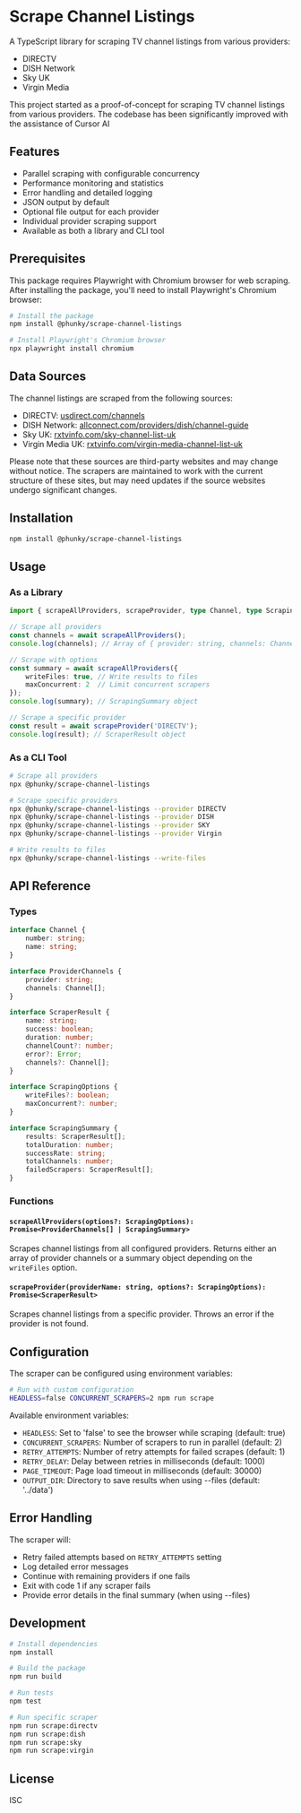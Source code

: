# Scrape Channel Listings

A TypeScript library for scraping TV channel listings from various providers:
- DIRECTV
- DISH Network
- Sky UK
- Virgin Media

This project started as a proof-of-concept for scraping TV channel listings from various providers. The codebase has been significantly improved with the assistance of Cursor AI

## Features

- Parallel scraping with configurable concurrency
- Performance monitoring and statistics
- Error handling and detailed logging
- JSON output by default
- Optional file output for each provider
- Individual provider scraping support
- Available as both a library and CLI tool

## Prerequisites

This package requires Playwright with Chromium browser for web scraping. After installing the package, you'll need to install Playwright's Chromium browser:

```bash
# Install the package
npm install @phunky/scrape-channel-listings

# Install Playwright's Chromium browser
npx playwright install chromium
```

## Data Sources

The channel listings are scraped from the following sources:

- DIRECTV: [usdirect.com/channels](https://www.usdirect.com/channels)
- DISH Network: [allconnect.com/providers/dish/channel-guide](https://www.allconnect.com/providers/dish/channel-guide)
- Sky UK: [rxtvinfo.com/sky-channel-list-uk](https://rxtvinfo.com/sky-channel-list-uk/)
- Virgin Media UK: [rxtvinfo.com/virgin-media-channel-list-uk](https://rxtvinfo.com/virgin-media-channel-list-uk/)

Please note that these sources are third-party websites and may change without notice. The scrapers are maintained to work with the current structure of these sites, but may need updates if the source websites undergo significant changes.

## Installation

```bash
npm install @phunky/scrape-channel-listings
```

## Usage

### As a Library

```typescript
import { scrapeAllProviders, scrapeProvider, type Channel, type ScrapingSummary } from '@phunky/scrape-channel-listings';

// Scrape all providers
const channels = await scrapeAllProviders();
console.log(channels); // Array of { provider: string, channels: Channel[] }

// Scrape with options
const summary = await scrapeAllProviders({
    writeFiles: true, // Write results to files
    maxConcurrent: 2  // Limit concurrent scrapers
});
console.log(summary); // ScrapingSummary object

// Scrape a specific provider
const result = await scrapeProvider('DIRECTV');
console.log(result); // ScraperResult object
```

### As a CLI Tool

```bash
# Scrape all providers
npx @phunky/scrape-channel-listings

# Scrape specific providers
npx @phunky/scrape-channel-listings --provider DIRECTV
npx @phunky/scrape-channel-listings --provider DISH
npx @phunky/scrape-channel-listings --provider SKY
npx @phunky/scrape-channel-listings --provider Virgin

# Write results to files
npx @phunky/scrape-channel-listings --write-files
```

## API Reference

### Types

```typescript
interface Channel {
    number: string;
    name: string;
}

interface ProviderChannels {
    provider: string;
    channels: Channel[];
}

interface ScraperResult {
    name: string;
    success: boolean;
    duration: number;
    channelCount?: number;
    error?: Error;
    channels?: Channel[];
}

interface ScrapingOptions {
    writeFiles?: boolean;
    maxConcurrent?: number;
}

interface ScrapingSummary {
    results: ScraperResult[];
    totalDuration: number;
    successRate: string;
    totalChannels: number;
    failedScrapers: ScraperResult[];
}
```

### Functions

#### `scrapeAllProviders(options?: ScrapingOptions): Promise<ProviderChannels[] | ScrapingSummary>`

Scrapes channel listings from all configured providers. Returns either an array of provider channels or a summary object depending on the `writeFiles` option.

#### `scrapeProvider(providerName: string, options?: ScrapingOptions): Promise<ScraperResult>`

Scrapes channel listings from a specific provider. Throws an error if the provider is not found.

## Configuration

The scraper can be configured using environment variables:

```bash
# Run with custom configuration
HEADLESS=false CONCURRENT_SCRAPERS=2 npm run scrape
```

Available environment variables:
- `HEADLESS`: Set to 'false' to see the browser while scraping (default: true)
- `CONCURRENT_SCRAPERS`: Number of scrapers to run in parallel (default: 2)
- `RETRY_ATTEMPTS`: Number of retry attempts for failed scrapes (default: 1)
- `RETRY_DELAY`: Delay between retries in milliseconds (default: 1000)
- `PAGE_TIMEOUT`: Page load timeout in milliseconds (default: 30000)
- `OUTPUT_DIR`: Directory to save results when using --files (default: '../data')

## Error Handling

The scraper will:
- Retry failed attempts based on `RETRY_ATTEMPTS` setting
- Log detailed error messages
- Continue with remaining providers if one fails
- Exit with code 1 if any scraper fails
- Provide error details in the final summary (when using --files)

## Development

```bash
# Install dependencies
npm install

# Build the package
npm run build

# Run tests
npm test

# Run specific scraper
npm run scrape:directv
npm run scrape:dish
npm run scrape:sky
npm run scrape:virgin
```

## License

ISC
